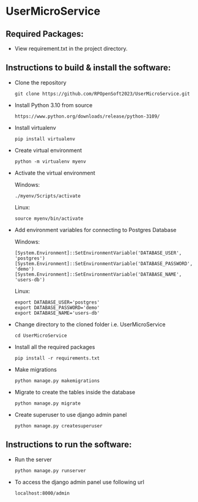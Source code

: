 # UserMicroService

## Required Packages:
- View requirement.txt in the project directory.

## Instructions to build & install the software:
- Clone the repository

  ```
  git clone https://github.com/RPOpenSoft2023/UserMicroService.git
  ```
- Install Python 3.10 from source

  ```
  https://www.python.org/downloads/release/python-3109/
  ```
- Install virtualenv

  ```
  pip install virtualenv
  ```
- Create virtual environment

  ```
  python -m virtualenv myenv
  ```
- Activate the virtual environment
  
  Windows:
  
  ```
  ./myenv/Scripts/activate
  ```
  Linux:
  
  ```
  source myenv/bin/activate
  ```
- Add environment variables for connecting to Postgres Database
  
  Windows:
  
  ```
  [System.Environment]::SetEnvironmentVariable('DATABASE_USER', 'postgres')
  [System.Environment]::SetEnvironmentVariable('DATABASE_PASSWORD', 'demo')
  [System.Environment]::SetEnvironmentVariable('DATABASE_NAME', 'users-db')
  ```
  Linux:
  
  ```
  export DATABASE_USER='postgres'
  export DATABASE_PASSWORD='demo'
  export DATABASE_NAME='users-db'
  ```
- Change directory to the cloned folder i.e. UserMicroService

  ```
  cd UserMicroService
  ```
- Install all the required packages

  ```
  pip install -r requirements.txt
  ```
- Make migrations

  ```
  python manage.py makemigrations
  ```
- Migrate to create the tables inside the database

  ```
  python manage.py migrate
  ```
- Create superuser to use django admin panel

  ```
  python manage.py createsuperuser
  ```

## Instructions to run the software:
- Run the server

  ```
  python manage.py runserver
  ```
- To access the django admin panel use following url

  ```
  localhost:8000/admin
  ```
